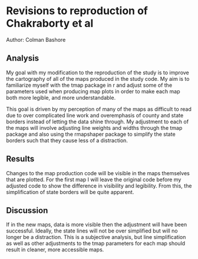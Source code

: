 # Revisions to reproduction of Chakraborty et al

Author: Colman Bashore

## Analysis

My goal with my modification to the reproduction of the study is to improve the 
cartography of all of the maps produced in the study code. My aim is to familiarize
myself with the tmap package in r and adjust some of the parameters used when producing
map plots in order to make each map both more legible, and more understandable.

This goal is driven by my perception of many of the maps as difficult to read due
to over complicated line work and overemphasis of county and state borders instead of
letting the data shine through. My adjustment to each of the maps will involve adjusting
line weights and widths through the tmap package and also using the rmapshaper package
to simplify the state borders such that they cause less of a distraction.

## Results

Changes to the map production code will be visible in the maps themselves that are plotted.
For the first map I will leave the original code before my adjusted code to show the
difference in visibility and legibility. From this, the simplification of state borders
will be quite apparent.

## Discussion
If in the new maps, data is more visible then the adjustment will have been successful. 
Ideally, the state lines will not be over simplified but will no longer be a distraction.
This is a subjective analysis, but line simplification as well as other adjustments to the
tmap parameters for each map should result in cleaner, more accessible maps.

